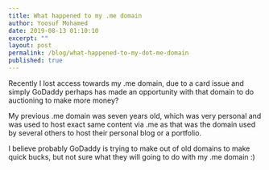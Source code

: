 ```yaml
---
title: What happened to my .me domain
author: Yoosuf Mohamed
date: 2019-08-13 01:10:10
excerpt: ""
layout: post
permalink: /blog/what-happened-to-my-dot-me-domain
published: true
---
```


Recently I lost access towards my .me domain, due to a card issue and simply GoDaddy perhaps has made an opportunity with that domain to do auctioning to make more money?

My previous .me domain was seven years old, which was very personal and was used to host exact same content via .me as that was the domain used by several others to host their personal blog or a portfolio.

I believe probably GoDaddy is trying to make out of old domains to make quick bucks, but not sure what they will going to do with my .me domain :)
